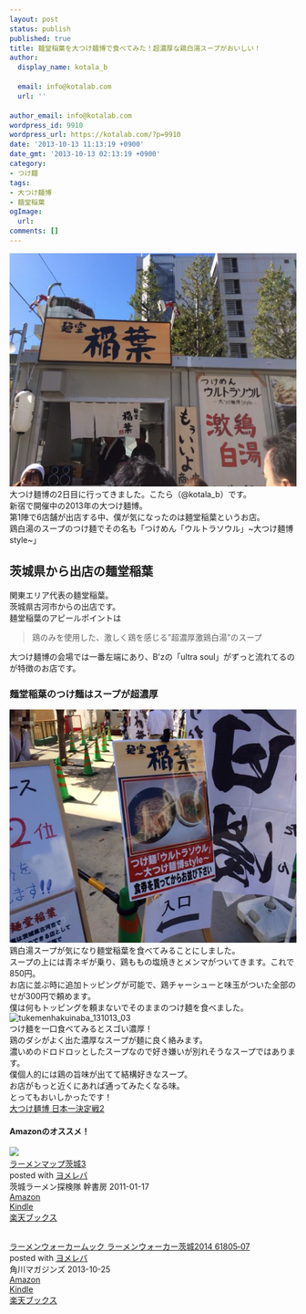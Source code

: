 ```yaml
---
layout: post
status: publish
published: true
title: 麺堂稲葉を大つけ麺博で食べてみた！超濃厚な鶏白湯スープがおいしい！
author:
  display_name: kotala_b

  email: info@kotalab.com
  url: ''

author_email: info@kotalab.com
wordpress_id: 9910
wordpress_url: https://kotalab.com/?p=9910
date: '2013-10-13 11:13:19 +0900'
date_gmt: '2013-10-13 02:13:19 +0900'
category:
- つけ麺
tags:
- 大つけ麺博
- 麺堂稲葉
ogImage:
  url:
comments: []
---
```

<p><img src="/wp-content/uploads/tukemenhakuinaba_131013_01-546x409.jpg" alt="tukemenhakuinaba_131013_01" width="546" height="409" class="alignnone size-large wp-image-9911" /><br />
大つけ麺博の2日目に行ってきました。こたら（@kotala_b）です。<br />
新宿で開催中の2013年の大つけ麺博。<br />
第1陣で6店舗が出店する中、僕が気になったのは麺堂稲葉というお店。<br />
鶏白湯のスープのつけ麺でその名も「つけめん「ウルトラソウル」~大つけ麺博style~」<br />
</p>
<!--more-->
<h2>茨城県から出店の麺堂稲葉</h2>
<p>関東エリア代表の麺堂稲葉。<br />
茨城県古河市からの出店です。<br />
麺堂稲葉のアピールポイントは</p>
<blockquote><p>鶏のみを使用した、激しく鶏を感じる&rdquo;超濃厚激鶏白湯&rdquo;のスープ</p></blockquote>
<p>大つけ麺博の会場では一番左端にあり、B'zの「ultra soul」がずっと流れてるのが特徴のお店です。</p>
<h3>麺堂稲葉のつけ麺はスープが超濃厚</h3>
<p><img src="/wp-content/uploads/tukemenhakuinaba_131013_02-546x409.jpg" alt="tukemenhakuinaba_131013_02" width="546" height="409" class="alignnone size-large wp-image-9920" /><br />
鶏白湯スープが気になり麺堂稲葉を食べてみることにしました。<br />
スープの上には青ネギが乗り、鶏ももの塩焼きとメンマがついてきます。これで850円。<br />
お店に並ぶ時に追加トッピングが可能で、鶏チャーシューと味玉がついた全部のせが300円で頼めます。<br />
僕は何もトッピングを頼まないでそのままのつけ麺を食べました。<br />
<img src="/wp-content/uploads/tukemenhakuinaba_131013_03-546x409.jpg" alt="tukemenhakuinaba_131013_03" width="546" height="409" class="alignnone size-large wp-image-9912" /><br />
つけ麺を一口食べてみるとスゴい濃厚！<br />
鶏のダシがよく出た濃厚なスープが麺に良く絡みます。<br />
濃いめのドロドロッとしたスープなので好き嫌いが別れそうなスープではあります。<br />
僕個人的には鶏の旨味が出てて結構好きなスープ。<br />
お店がもっと近くにあれば通ってみたくなる味。<br />
とってもおいしかったです！<br />
<a href="http://dai-tsukemen-haku.com/index/detail/id/8" target="_blank">大つけ麺博 日本一決定戦2</a></p>
<h4 class="aam">Amazonのオススメ！</h4>
<div class="booklink-box">
<div class="booklink-image"><a href="https://www.amazon.co.jp/exec/obidos/asin/4902615789/same-22/" rel="nofollow" target="_blank"><img src="https://images-fe.ssl-images-amazon.com/images/I/51FXj7lKq8L._SL160_.jpg" style="border: none;" /></a></div>
<div class="booklink-info">
<div class="booklink-name"><a href="https://www.amazon.co.jp/exec/obidos/asin/4902615789/same-22/" rel="nofollow" target="_blank">ラーメンマップ茨城3</a>
<div class="booklink-powered-date">posted with <a href="https://yomereba.com" rel="nofollow" target="_blank">ヨメレバ</a></div>
</div>
<div class="booklink-detail">茨城ラーメン探検隊 幹書房 2011-01-17    </div>
<div class="booklink-link2">
<div class="shoplinkamazon"><a href="https://www.amazon.co.jp/exec/obidos/asin/4902615789/same-22/" rel="nofollow" target="_blank" title="アマゾン" >Amazon</a></div>
<div class="shoplinkkindle"><a href="https://www.amazon.co.jp/gp/search?keywords=%83%89%81%5B%83%81%83%93%83%7D%83b%83v%88%EF%8F%E93&__mk_ja_JP=%83J%83%5E%83J%83i&url=node%3D2275256051&tag=same-22" rel="nofollow" target="_blank" >Kindle</a></div>
<div class="shoplinkrakuten"><a href="http://c.af.moshimo.com/af/c/click?a_id=374941&p_id=56&pc_id=56&pl_id=637&s_v=b5Rz2P0601xu&url=http%3A%2F%2Fbooks.rakuten.co.jp%2Frb%2F6947660%2F" rel="nofollow" target="_blank" title="楽天ブックス" >楽天ブックス</a></div>
</p></div>
</div>
<div class="booklink-footer"></div>
</div>
<div class="booklink-box">
<div class="booklink-image"><a href="https://www.amazon.co.jp/exec/obidos/asin/4047312886/same-22/" rel="nofollow" target="_blank"><img src="" style="border: none;" /></a></div>
<div class="booklink-info">
<div class="booklink-name"><a href="https://www.amazon.co.jp/exec/obidos/asin/4047312886/same-22/" rel="nofollow" target="_blank">ラーメンウォーカームック  ラーメンウォーカー茨城2014  61805‐07</a>
<div class="booklink-powered-date">posted with <a href="https://yomereba.com" rel="nofollow" target="_blank">ヨメレバ</a></div>
</div>
<div class="booklink-detail"> 角川マガジンズ 2013-10-25    </div>
<div class="booklink-link2">
<div class="shoplinkamazon"><a href="https://www.amazon.co.jp/exec/obidos/asin/4047312886/same-22/" rel="nofollow" target="_blank" title="アマゾン" >Amazon</a></div>
<div class="shoplinkkindle"><a href="https://www.amazon.co.jp/gp/search?keywords=%83%89%81%5B%83%81%83%93%83E%83H%81%5B%83J%81%5B%83%80%83b%83N%20%20%83%89%81%5B%83%81%83%93%83E%83H%81%5B%83J%81%5B%88%EF%8F%E92014%20%2061805%81%5D07&__mk_ja_JP=%83J%83%5E%83J%83i&url=node%3D2275256051&tag=same-22" rel="nofollow" target="_blank" >Kindle</a></div>
<div class="shoplinkrakuten"><a href="http://c.af.moshimo.com/af/c/click?a_id=374941&p_id=56&pc_id=56&pl_id=637&s_v=b5Rz2P0601xu&url=" rel="nofollow" target="_blank" title="楽天ブックス" >楽天ブックス</a></div>
</p></div>
</div>
<div class="booklink-footer"></div>
</div>
